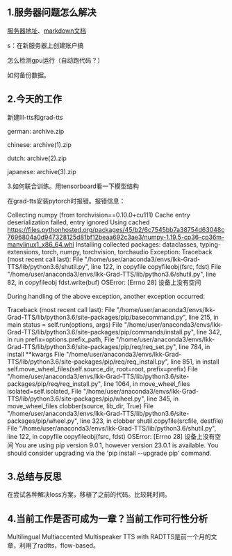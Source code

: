 ## 1.服务器问题怎么解决

[服务器地址](https://shimo.im/sheets/m5kv9w0WzRCL0oqX/MODOC)、[markdown文档](https://markdown.com.cn/)



s：在新服务器上创建账户搞





怎么检测gpu运行（自动跑代码？）

如何备份数据。



## 2.今天的工作

新建lll-tts和grad-tts





german: archive.zip

chinese: archive(1).zip

dutch: archive(2).zip

japanese: archive(3).zip



3.如何联合训练。用tensorboard看一下模型结构



在grad-tts安装pytorch时报错。报错信息：


Collecting numpy (from torchvision==0.10.0+cu111)
  Cache entry deserialization failed, entry ignored
  Using cached https://files.pythonhosted.org/packages/45/b2/6c7545bb7a38754d63048c7696804a0d947328125d81bf12beaa692c3ae3/numpy-1.19.5-cp36-cp36m-manylinux1_x86_64.whl
Installing collected packages: dataclasses, typing-extensions, torch, numpy, torchvision, torchaudio
Exception:
Traceback (most recent call last):
  File "/home/user/anaconda3/envs/lkk-Grad-TTS/lib/python3.6/shutil.py", line 122, in copyfile
    copyfileobj(fsrc, fdst)
  File "/home/user/anaconda3/envs/lkk-Grad-TTS/lib/python3.6/shutil.py", line 82, in copyfileobj
    fdst.write(buf)
OSError: [Errno 28] 设备上没有空间

During handling of the above exception, another exception occurred:

Traceback (most recent call last):
  File "/home/user/anaconda3/envs/lkk-Grad-TTS/lib/python3.6/site-packages/pip/basecommand.py", line 215, in main
    status = self.run(options, args)
  File "/home/user/anaconda3/envs/lkk-Grad-TTS/lib/python3.6/site-packages/pip/commands/install.py", line 342, in run
    prefix=options.prefix_path,
  File "/home/user/anaconda3/envs/lkk-Grad-TTS/lib/python3.6/site-packages/pip/req/req_set.py", line 784, in install
    **kwargs
  File "/home/user/anaconda3/envs/lkk-Grad-TTS/lib/python3.6/site-packages/pip/req/req_install.py", line 851, in install
    self.move_wheel_files(self.source_dir, root=root, prefix=prefix)
  File "/home/user/anaconda3/envs/lkk-Grad-TTS/lib/python3.6/site-packages/pip/req/req_install.py", line 1064, in move_wheel_files
    isolated=self.isolated,
  File "/home/user/anaconda3/envs/lkk-Grad-TTS/lib/python3.6/site-packages/pip/wheel.py", line 345, in move_wheel_files
    clobber(source, lib_dir, True)
  File "/home/user/anaconda3/envs/lkk-Grad-TTS/lib/python3.6/site-packages/pip/wheel.py", line 323, in clobber
    shutil.copyfile(srcfile, destfile)
  File "/home/user/anaconda3/envs/lkk-Grad-TTS/lib/python3.6/shutil.py", line 122, in copyfile
    copyfileobj(fsrc, fdst)
OSError: [Errno 28] 设备上没有空间
You are using pip version 9.0.1, however version 23.0.1 is available.
You should consider upgrading via the 'pip install --upgrade pip' command.

## 3.总结与反思

在尝试各种解决loss方案，移植了之前的代码。比较耗时间。



## 4.当前工作是否可成为一章？当前工作可行性分析



Multilingual Multiaccented Multispeaker TTS with RADTTS是前一个月的文章，利用了radtts，flow-based。

